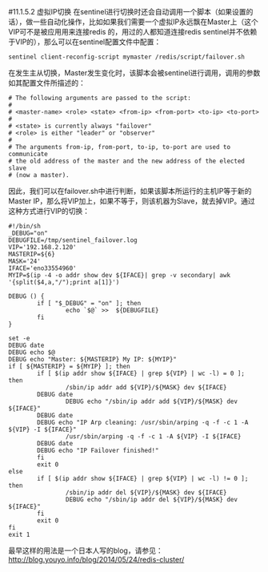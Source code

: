 #11.1.5.2	虚拟IP切换
在sentinel进行切换时还会自动调用一个脚本（如果设置的话），做一些自动化操作，比如如果我们需要一个虚拟IP永远飘在Master上（这个VIP可不是被应用用来连接redis 的，用过的人都知道连接redis sentinel并不依赖于VIP的），那么可以在sentinel配置文件中配置：
	
	sentinel client-reconfig-script mymaster /redis/script/failover.sh

在发生主从切换，Master发生变化时，该脚本会被sentinel进行调用，调用的参数如其配置文件所描述的：

	# The following arguments are passed to the script:
	#
	# <master-name> <role> <state> <from-ip> <from-port> <to-ip> <to-port>
	#
	# <state> is currently always "failover"
	# <role> is either "leader" or "observer"
	# 
	# The arguments from-ip, from-port, to-ip, to-port are used to communicate
	# the old address of the master and the new address of the elected slave
	# (now a master).

因此，我们可以在failover.sh中进行判断，如果该脚本所运行的主机IP等于新的Master IP，那么将VIP加上，如果不等于，则该机器为Slave，就去掉VIP。通过这种方式进行VIP的切换：

	#!/bin/sh
	_DEBUG="on"
	DEBUGFILE=/tmp/sentinel_failover.log
	VIP='192.168.2.120'
	MASTERIP=${6}
	MASK='24'
	IFACE='eno33554960'
	MYIP=$(ip -4 -o addr show dev ${IFACE}| grep -v secondary| awk '{split($4,a,"/");print a[1]}')
	 
	DEBUG () {
	        if [ "$_DEBUG" = "on" ]; then
	                echo `$@` >>  ${DEBUGFILE}
	        fi
	}
	 
	set -e
	DEBUG date 
	DEBUG echo $@  
	DEBUG echo "Master: ${MASTERIP} My IP: ${MYIP}"
	if [ ${MASTERIP} = ${MYIP} ]; then
	        if [ $(ip addr show ${IFACE} | grep ${VIP} | wc -l) = 0 ]; then
	                /sbin/ip addr add ${VIP}/${MASK} dev ${IFACE}
			DEBUG date
	                DEBUG echo "/sbin/ip addr add ${VIP}/${MASK} dev ${IFACE}"
			DEBUG date
			DEBUG echo "IP Arp cleaning: /usr/sbin/arping -q -f -c 1 -A ${VIP} -I ${IFACE}" 
	                /usr/sbin/arping -q -f -c 1 -A ${VIP} -I ${IFACE}
			DEBUG date 
			DEBUG echo "IP Failover finished!"
	        fi
	        exit 0
	else
	        if [ $(ip addr show ${IFACE} | grep ${VIP} | wc -l) != 0 ]; then
	                /sbin/ip addr del ${VIP}/${MASK} dev ${IFACE}
	                DEBUG echo "/sbin/ip addr del ${VIP}/${MASK} dev ${IFACE}"
	        fi
	        exit 0
	fi
	exit 1


最早这样的用法是一个日本人写的blog，请参见：http://blog.youyo.info/blog/2014/05/24/redis-cluster/
